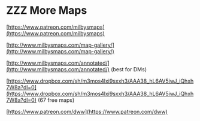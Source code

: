 # ZZZ More Maps

[https://www.patreon.com/milbysmaps](https://www.patreon.com/milbysmaps)

[http://www.milbysmaps.com/map-gallery/](http://www.milbysmaps.com/map-gallery/)

[http://www.milbysmaps.com/annotated/](http://www.milbysmaps.com/annotated/) (best for DMs)

[https://www.dropbox.com/sh/m3mos4lxi9sxxh3/AAA38_hL6AV5iwJ_iQhxh7W8a?dl=0](https://www.dropbox.com/sh/m3mos4lxi9sxxh3/AAA38_hL6AV5iwJ_iQhxh7W8a?dl=0) (67 free maps)

[https://www.patreon.com/dww](https://www.patreon.com/dww)